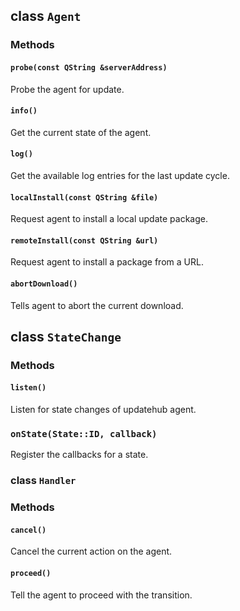 ## class ```Agent```

### Methods

#### ```probe(const QString &serverAddress)```

Probe the agent for update.

#### ```info()```

Get the current state of the agent.

#### ```log()```

Get the available log entries for the last update cycle.

#### ```localInstall(const QString &file)```

Request agent to install a local update package.

#### ```remoteInstall(const QString &url)```

Request agent to install a package from a URL.

#### ```abortDownload()```

Tells agent to abort the current download.

## class ```StateChange```

### Methods

#### ```listen()```

Listen for state changes of updatehub agent.

### ```onState(State::ID, callback)```

Register the callbacks for a state.

### class ```Handler```

### Methods

#### ```cancel()```

Cancel the current action on the agent.

#### ```proceed()```

Tell the agent to proceed with the transition.

